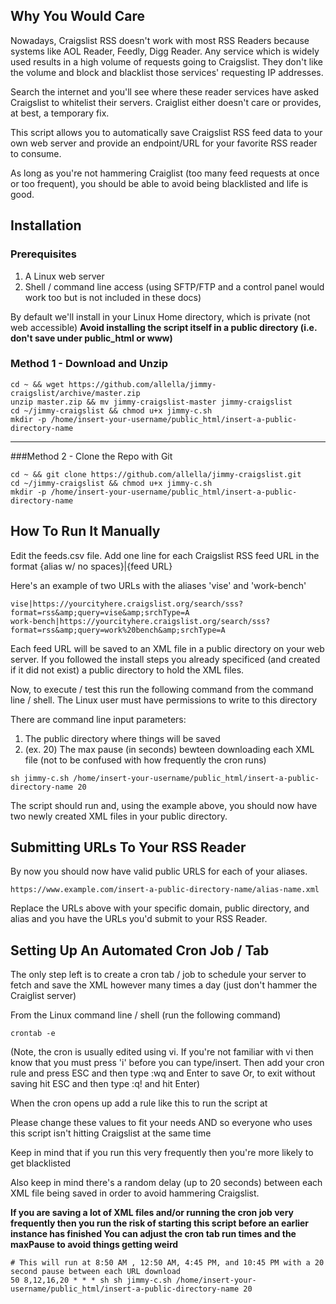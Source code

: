 ## Why You Would Care

Nowadays, Craigslist RSS doesn't work with most RSS Readers because systems like
AOL Reader, Feedly, Digg Reader. Any service which is widely used results in a high volume of requests going to Craigslist. They don't like the volume and block and blacklist those services' requesting IP addresses.

Search the internet and you'll see where these reader services have asked Craigslist to whitelist
their servers. Craiglist either doesn't care or provides, at best, a temporary fix.

This script allows you to automatically save Craigslist RSS feed data to your own web server and provide an endpoint/URL for your favorite RSS reader to consume.

As long as you're not hammering Craiglist (too many feed requests at once or too frequent), you
should be able to avoid being blacklisted and life is good.

## Installation

### Prerequisites

1.  A Linux web server
2.  Shell / command line access (using SFTP/FTP and a control panel would work too but is not included in these docs)

By default we'll install in your Linux Home directory, which is private (not web accessible)
**Avoid installing the script itself in a public directory (i.e. don't save under public_html or www)** 

### Method 1 - Download and Unzip
```
cd ~ && wget https://github.com/allella/jimmy-craigslist/archive/master.zip
unzip master.zip && mv jimmy-craigslist-master jimmy-craigslist
cd ~/jimmy-craigslist && chmod u+x jimmy-c.sh
mkdir -p /home/insert-your-username/public_html/insert-a-public-directory-name
```
----------------------------------------------------------------------------
###Method 2 - Clone the Repo with Git
```
cd ~ && git clone https://github.com/allella/jimmy-craigslist.git
cd ~/jimmy-craigslist && chmod u+x jimmy-c.sh
mkdir -p /home/insert-your-username/public_html/insert-a-public-directory-name
```

## How To Run It Manually

Edit the feeds.csv file.
Add one line for each Craigslist RSS feed URL in the format {alias w/ no spaces}|{feed URL}

Here's an example of two URLs with the aliases 'vise' and 'work-bench'
```
vise|https://yourcityhere.craigslist.org/search/sss?format=rss&amp;query=vise&amp;srchType=A
work-bench|https://yourcityhere.craigslist.org/search/sss?format=rss&amp;query=work%20bench&amp;srchType=A
```
Each feed URL will be saved to an XML file in a public directory on your web server.
If you followed the install steps you already specificed (and created if it did not exist)
a public directory to hold the XML files.

Now, to execute / test this run the following command from the command line / shell. The Linux user must have
permissions to write to this directory

There are command line input parameters:

1.  The public directory where things will be saved
2.  (ex. 20) The max pause (in seconds) bewteen downloading each XML file (not to be confused with how frequently the cron runs)

```
sh jimmy-c.sh /home/insert-your-username/public_html/insert-a-public-directory-name 20
```

The script should run and, using the example above, you should now have two newly created
XML files in your public directory. 

## Submitting URLs To Your RSS Reader
By now you should now have valid public URLS for each of your aliases.

```
https://www.example.com/insert-a-public-directory-name/alias-name.xml
```

Replace the URLs above with your specific domain, public directory, and alias and you have
the URLs you'd submit to your RSS Reader.

## Setting Up An Automated Cron Job / Tab 

The only step left is to create a cron tab / job to schedule your server to fetch and save
the XML however many times a day (just don't hammer the Craiglist server)

From the Linux command line / shell (run the following command)

```
crontab -e
```

(Note, the cron is usually edited using vi. If you're not familiar with vi then know that
 you must press 'i' before you can type/insert. Then add your cron rule and press ESC and
 then type :wq and Enter to save Or, to exit without saving hit ESC and then type :q! and hit Enter)

When the cron opens up add a rule like this to run the script at

Please change these values to fit your needs AND so everyone who uses this script
isn't hitting Craigslist at the same time

Keep in mind that if you run this very frequently then you're more likely to get blacklisted

Also keep in mind there's a random delay (up to 20 seconds) between each XML file being saved
in order to avoid hammering Craigslist.

**If you are saving a lot of XML files and/or running the cron job very frequently then
you run the risk of starting this script before an earlier instance has finished
You can adjust the cron tab run times and the maxPause to avoid things getting weird**

```
# This will run at 8:50 AM , 12:50 AM, 4:45 PM, and 10:45 PM with a 20 second pause between each URL download
50 8,12,16,20 * * * sh sh jimmy-c.sh /home/insert-your-username/public_html/insert-a-public-directory-name 20
```
